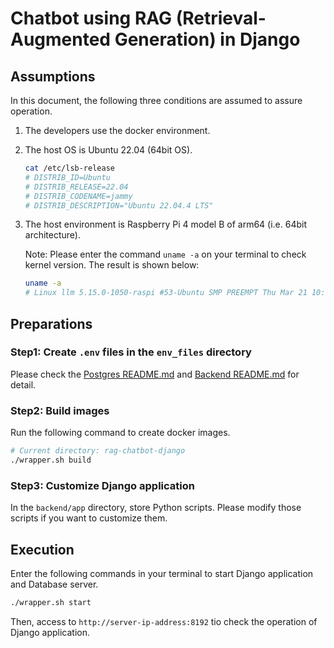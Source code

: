# Chatbot using RAG (Retrieval-Augmented Generation) in Django
## Assumptions
In this document, the following three conditions are assumed to assure operation.

1. The developers use the docker environment.
1. The host OS is Ubuntu 22.04 (64bit OS).

    ```bash
    cat /etc/lsb-release
    # DISTRIB_ID=Ubuntu
    # DISTRIB_RELEASE=22.04
    # DISTRIB_CODENAME=jammy
    # DISTRIB_DESCRIPTION="Ubuntu 22.04.4 LTS"
    ```

1. The host environment is Raspberry Pi 4 model B of arm64 (i.e. 64bit architecture).

    Note: Please enter the command `uname -a` on your terminal to check kernel version. The result is shown below:

    ```bash
    uname -a
    # Linux llm 5.15.0-1050-raspi #53-Ubuntu SMP PREEMPT Thu Mar 21 10:02:47 UTC 2024 aarch64 aarch64 aarch64 GNU/Linux
    ```

## Preparations
### Step1: Create `.env` files in the `env_files` directory
Please check the [Postgres README.md](./env_files/postgres/README.md) and [Backend README.md](./env_files/backend/README.md) for detail.

### Step2: Build images
Run the following command to create docker images.

```bash
# Current directory: rag-chatbot-django
./wrapper.sh build
```

### Step3: Customize Django application
In the `backend/app` directory, store Python scripts. Please modify those scripts if you want to customize them.

## Execution
Enter the following commands in your terminal to start Django application and Database server.

```bash
./wrapper.sh start
```

Then, access to `http://server-ip-address:8192` tio check the operation of Django application.